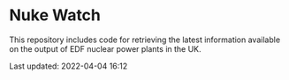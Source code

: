 # Nuke Watch

This repository includes code for retrieving the latest information available on the output of EDF nuclear power plants in the UK.

Last updated: 2022-04-04 16:12